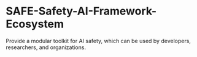 # SAFE-Safety-AI-Framework-Ecosystem
Provide a modular toolkit for AI safety, which can be used by developers, researchers, and organizations.
